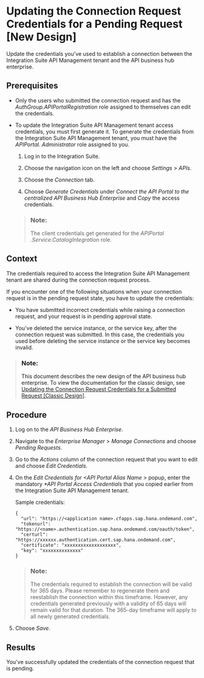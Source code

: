 <!-- loiodd37a7b07a7c438c980c788981f3ea73 -->

# Updating the Connection Request Credentials for a Pending Request \[New Design\]

Update the credentials you've used to establish a connection between the Integration Suite API Management tenant and the API business hub enterprise.



<a name="loiodd37a7b07a7c438c980c788981f3ea73__prereq_unb_5nc_tpb"/>

## Prerequisites

-   Only the users who submitted the connection request and has the *AuthGroup.APIPortalRegistration* role assigned to themselves can edit the credentials.

-   To update the Integration Suite API Management tenant access credentials, you must first generate it. To generate the credentials from the Integration Suite API Management tenant, you must have the *APIPortal. Administrator* role assigned to you.

    1.  Log in to the Integration Suite.

    2.  Choose the navigation icon on the left and choose *Settings* \> *APIs*.

    3.  Choose the *Connection* tab.

    4.  Choose *Generate Credentials* under *Connect the API Portal to the centralized API Business Hub Enterprise* and *Copy* the access credentials.


    > ### Note:  
    > The client credentials get generated for the *APIPortal .Service.CatalogIntegration* role.




<a name="loiodd37a7b07a7c438c980c788981f3ea73__context_pd3_h2h_k5b"/>

## Context

The credentials required to access the Integration Suite API Management tenant are shared during the connection request process.

If you encounter one of the following situations when your connection request is in the pending request state, you have to update the credentials:

-   You have submitted incorrect credentials while raising a connection request, and your request is in pending approval state.

-   You've deleted the service instance, or the service key, after the connection request was submitted. In this case, the credentials you used before deleting the service instance or the service key becomes invalid.


> ### Note:  
> This document describes the new design of the API business hub enterprise. To view the documentation for the classic design, see [Updating the Connection Request Credentials for a Submitted Request \[Classic Design\]](updating-the-connection-request-credentials-for-a-submitted-request-classic-design-eb84854.md).



<a name="loiodd37a7b07a7c438c980c788981f3ea73__steps_hp3_1fh_k5b"/>

## Procedure

1.  Log on to the *API Business Hub Enterprise*.

2.  Navigate to the *Enterprise Manager* \> *Manage Connections* and choose *Pending Requests*.

3.  Go to the *Actions* column of the connection request that you want to edit and choose *Edit Credentials*.

4.  On the *Edit Credentials for <API Portal Alias Name \>* popup, enter the mandatory *\*API Portal Access Credentials* that you copied earlier from the Integration Suite API Management tenant.

    Sample credentials:

    ```
    {
      "url": "https://<application name>.cfapps.sap.hana.ondemand.com",
      "tokenurl": "https://<name>.authentication.sap.hana.ondemand.com/oauth/token",
      "certurl": "https://xxxxxx.authentication.cert.sap.hana.ondemand.com",
      "certificate": "xxxxxxxxxxxxxxxxxxx",
      "key": "xxxxxxxxxxxxxx"
    }
    ```

    > ### Note:  
    > The credentials required to establish the connection will be valid for 365 days. Please remember to regenerate them and reestablish the connection within this timeframe. However, any credentials generated previously with a validity of 65 days will remain valid for that duration. The 365-day timeframe will apply to all newly generated credentials.

5.  Choose *Save*.




<a name="loiodd37a7b07a7c438c980c788981f3ea73__result_idm_rfh_k5b"/>

## Results

You've successfully updated the credentials of the connection request that is pending.

